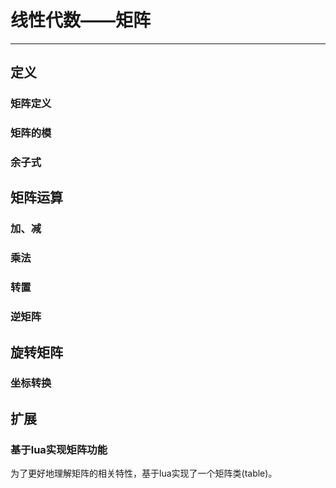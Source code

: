 # 线性代数——矩阵

----

## 定义
### 矩阵定义

### 矩阵的模

### 余子式


## 矩阵运算
### 加、减

### 乘法

### 转置

### 逆矩阵


## 旋转矩阵
### 坐标转换


## 扩展

### 基于lua实现矩阵功能
为了更好地理解矩阵的相关特性，基于lua实现了一个矩阵类(table)。  

